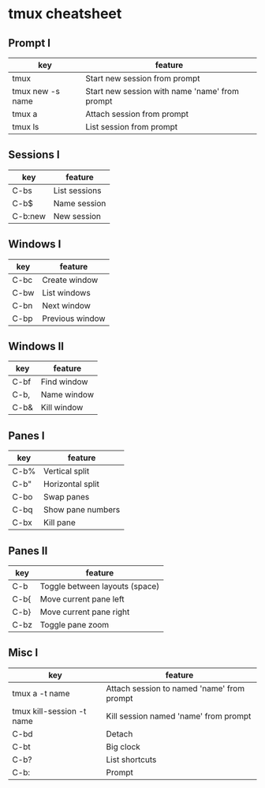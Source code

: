# tmux cheatsheet

## Prompt I
|       key        |                    feature                     |
|------------------|------------------------------------------------|
| tmux             | Start new session from prompt                  |
| tmux new -s name | Start new session with name 'name' from prompt |
| tmux a           | Attach session from prompt                     |
| tmux ls          | List session from prompt                       |

## Sessions I
|   key   |    feature    |
|---------|---------------|
| C-bs    | List sessions |
| C-b$    | Name session  |
| C-b:new | New session   |

## Windows I
| key  |     feature     |
|------|-----------------|
| C-bc | Create window   |
| C-bw | List windows    |
| C-bn | Next window     |
| C-bp | Previous window |

## Windows II
| key  |   feature   |
|------|-------------|
| C-bf | Find window |
| C-b, | Name window |
| C-b& | Kill window |

## Panes I
| key  |      feature      |
|------|-------------------|
| C-b% | Vertical split    |
| C-b" | Horizontal split  |
| C-bo | Swap panes        |
| C-bq | Show pane numbers |
| C-bx | Kill pane         |

## Panes II
| key  |            feature             |
|------|--------------------------------|
| C-b  | Toggle between layouts (space) |
| C-b{ | Move current pane left         |
| C-b} | Move current pane right        |
| C-bz | Toggle pane zoom               |

## Misc I
|            key            |                  feature                   |
|---------------------------|--------------------------------------------|
| tmux a -t name            | Attach session to named 'name' from prompt |
| tmux kill-session -t name | Kill session named 'name' from prompt      |
| C-bd                      | Detach                                     |
| C-bt                      | Big clock                                  |
| C-b?                      | List shortcuts                             |
| C-b:                      | Prompt                                     |